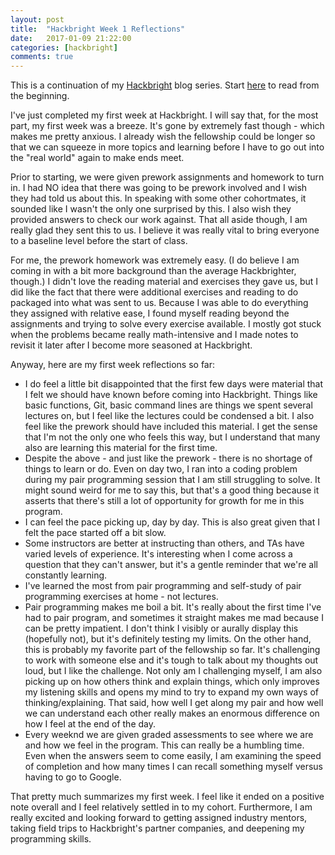 ```yaml
---
layout: post
title:  "Hackbright Week 1 Reflections"
date:   2017-01-09 21:22:00
categories: [hackbright]
comments: true
---
```


This is a continuation of my [Hackbright][hb] blog series. Start [here][first-post] to read from the beginning.

I've just completed my first week at Hackbright. I will say that, for the most part, my first week was a breeze. It's gone by extremely fast though - which makes me pretty anxious. I already wish the fellowship could be longer so that we can squeeze in more topics and learning before I have to go out into the "real world" again to make ends meet.

Prior to starting, we were given prework assignments and homework to turn in. I had NO idea that there was going to be prework involved and I wish they had told us about this. In speaking with some other cohortmates, it sounded like I wasn't the only one surprised by this. I also wish they provided answers to check our work against. That all aside though, I am really glad they sent this to us. I believe it was really vital to bring everyone to a baseline level before the start of class.

For me, the prework homework was extremely easy. (I do believe I am coming in with a bit more background than the average Hackbrighter, though.) I didn't love the reading material and exercises they gave us, but I did like the fact that there were additional exercises and reading to do packaged into what was sent to us. Because I was able to do everything they assigned with relative ease, I found myself reading beyond the assignments and trying to solve every exercise available. I mostly got stuck when the problems became really math-intensive and I made notes to revisit it later after I become more seasoned at Hackbright.

Anyway, here are my first week reflections so far:

- I do feel a little bit disappointed that the first few days were material that I felt we should have known before coming into Hackbright. Things like basic functions, Git, basic command lines are things we spent several lectures on, but I feel like the lectures could be condensed a bit. I also feel like the prework should have included this material. I get the sense that I'm not the only one who feels this way, but I understand that many also are learning this material for the first time.
- Despite the above - and just like the prework - there is no shortage of things to learn or do. Even on day two, I ran into a coding problem during my pair programming session that I am still struggling to solve. It might sound weird for me to say this, but that's a good thing because it asserts that there's still a lot of opportunity for growth for me in this program.
- I can feel the pace picking up, day by day. This is also great given that I felt the pace started off a bit slow.
- Some instructors are better at instructing than others, and TAs have varied levels of experience. It's interesting when I come across a question that they can't answer, but it's a gentle reminder that we're all constantly learning.
- I've learned the most from pair programming and self-study of pair programming exercises at home - not lectures.
- Pair programming makes me boil a bit. It's really about the first time I've had to pair program, and sometimes it straight makes me mad because I can be pretty impatient. I don't think I visibly or aurally display this (hopefully not), but it's definitely testing my limits. On the other hand, this is probably my favorite part of the fellowship so far. It's challenging to work with someone else and it's tough to talk about my thoughts out loud, but I like the challenge. Not only am I challenging myself, I am also picking up on how others think and explain things, which only improves my listening skills and opens my mind to try to expand my own ways of thinking/explaining. That said, how well I get along my pair and how well we can understand each other really makes an enormous difference on how I feel at the end of the day.
- Every weeknd we are given graded assessments to see where we are and how we feel in the program. This can really be a humbling time. Even when the answers seem to come easily, I am examining the speed of completion and how many times I can recall something myself versus having to go to Google.

That pretty much summarizes my first week. I feel like it ended on a positive note overall and I feel relatively settled in to my cohort. Furthermore, I am really excited and looking forward to getting assigned industry mentors, taking field trips to Hackbright's partner companies, and deepening my programming skills.




[hb]: https://hackbrightacademy.com
[first-post]: /hackbright/2016/01/06/getting-into-hackbright.html
